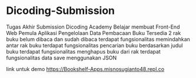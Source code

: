 # Dicoding-Submission
Tugas Akhir Submission Dicoding Academy 
Belajar membuat Front-End Web Pemula
Aplikasi Pengelolaan Data Pembacaan Buku
Tersedia 2 rak buku belum dibaca dan sudah dibaca
terdapat fungsionalitas memindahkan antar rak buku
terdapat fungsionalitas pencarian buku berdasarkan judul buku
terdapat fungsionalitas menghapus buku dari rak
terdapat fungsionalitas data save menggunakan JSON

link untuk demo https://Bookshelf-Apps.misnosugianto48.repl.co
